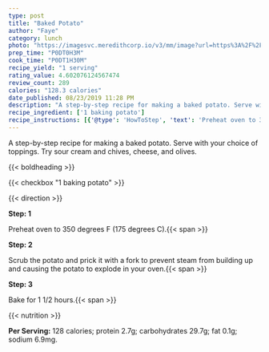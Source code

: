 ```yaml
---
type: post
title: "Baked Potato"
author: "Faye"
category: lunch
photo: "https://imagesvc.meredithcorp.io/v3/mm/image?url=https%3A%2F%2Fimages.media-allrecipes.com%2Fuserphotos%2F537950.jpg"
prep_time: "P0DT0H3M"
cook_time: "P0DT1H30M"
recipe_yield: "1 serving"
rating_value: 4.602076124567474
review_count: 289
calories: "128.3 calories"
date_published: 08/23/2019 11:28 PM
description: "A step-by-step recipe for making a baked potato. Serve with your choice of toppings. Try sour cream and chives, cheese, and olives."
recipe_ingredient: ['1 baking potato']
recipe_instructions: [{'@type': 'HowToStep', 'text': 'Preheat oven to 350 degrees F (175 degrees C).\n'}, {'@type': 'HowToStep', 'text': 'Scrub the potato and prick it with a fork to prevent steam from building up and causing the potato to explode in your oven.\n'}, {'@type': 'HowToStep', 'text': 'Bake for 1 1/2 hours.\n'}]
---
```


A step-by-step recipe for making a baked potato. Serve with your choice of toppings. Try sour cream and chives, cheese, and olives. 

{{< boldheading >}}

{{< checkbox "1  baking potato" >}}


{{< direction >}}

**Step: 1**

Preheat oven to 350 degrees F (175 degrees C).{{< span >}}

**Step: 2**

Scrub the potato and prick it with a fork to prevent steam from building up and causing the potato to explode in your oven.{{< span >}}

**Step: 3**

Bake for 1 1/2 hours.{{< span >}}

{{< nutrition >}}

**Per Serving:** 128 calories; protein 2.7g; carbohydrates 29.7g; fat 0.1g; sodium 6.9mg.